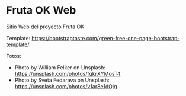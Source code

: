 # Fruta OK Web

Sitio Web del proyecto Fruta OK

Template: https://bootstraptaste.com/green-free-one-page-bootstrap-template/

Fotos:
* Photo by William Felker on Unsplash: https://unsplash.com/photos/fqkrXYMosT4
* Photo by Sveta Fedarava on Unsplash: https://unsplash.com/photos/v1ar8e1dOjg

